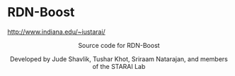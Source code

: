 # RDN-Boost

http://www.indiana.edu/~iustarai/

<center>
<p>Source code for RDN-Boost</p>
<p>Developed by Jude Shavlik, Tushar Khot, Sriraam Natarajan, and members of the STARAI Lab</p>
</center>